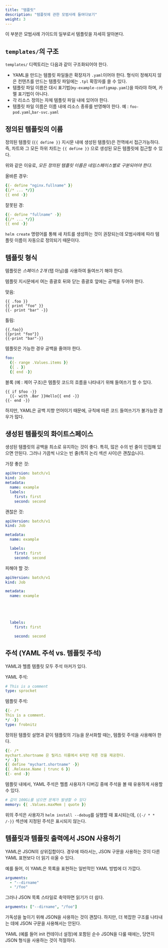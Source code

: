 ```yaml
---
title: "템플릿"
description: "템플릿에 관한 모범사례 들여다보기"
weight: 3
---
```


이 부분은 모범사례 가이드의 일부로서 템플릿을 자세히 알아본다.

## `templates/`의 구조

`templates/` 디렉토리는 다음과 같이 구조화되어야 한다.

- YAML을 만드는 템플릿 파일들은 확장자가 `.yaml`이어야 한다.
  형식이 정해지지 않은 컨텐츠를 만드는 템플릿 파일에는 `.tpl` 확장자를 쓸 수
  있다.
- 템플릿 파일 이름은 대시 표기법(`my-example-configmap.yaml`)을 따라야 하며,
  카멜 표기법이 아니다.
- 각 리소스 정의는 자체 템플릿 파일 내에 있어야 한다.
- 템플릿 파일 이름은 이름 내에 리소스 종류를 반영해야 한다. 예 :
  `foo-pod.yaml`,`bar-svc.yaml`
  
## 정의된 템플릿의 이름

정의된 템플릿 (`{{ define }}` 지시문 내에 생성된 템플릿)은
전역에서 접근가능하다. 즉, 차트와 그 모든 하위 차트는
`{{ define }}` 으로 생성된 모든 템플릿에 접근할 수 있다.

위와 같은 이유로, _모든 정의된 템플릿 이름은 네임스페이스별로 구분되어야 한다._

올바른 경우:

```yaml
{{- define "nginx.fullname" }}
{{/* ... */}}
{{ end -}}
```

잘못된 경:

```yaml
{{- define "fullname" -}}
{{/* ... */}}
{{ end -}}
```
`helm create` 명령어를 통해 새 차트를 생성하는 것이 권장되는데
모범사례에 따라 템플릿 이름이 자동으로 정의되기 때문이다.


## 템플릿 형식

템플릿은 _스페이스 2개_ (탭 아님)를 사용하여 들여쓰기 해야 한다.

템플릿 지시문에서 여는 중괄호 뒤와 닫는 중괄호 앞에는
공백을 두어야 한다.

맞음:
```
{{ .foo }}
{{ print "foo" }}
{{- print "bar" -}}
```

틀림:
```
{{.foo}}
{{print "foo"}}
{{-print "bar"-}}
```

템플릿은 가능한 경우 공백을 줄여야 한다.

```yaml
foo:
  {{- range .Values.items }}
  {{ . }}
  {{ end -}}
```

블록 (예 : 제어 구조)은 템플릿 코드의 흐름을 나타내기 위해
들여쓰기 할 수 있다.

```
{{ if $foo -}}
  {{- with .Bar }}Hello{{ end -}}
{{- end -}}
```

하지만, YAML은 공백 지향 언어이기 때문에, 
규칙에 따른 코드 들여쓰기가 불가능한 경우가 많다.

## 생성된 템플릿의 화이트스페이스

생성된 템플릿의 공백을 최소로 유지하는 것이 좋다.
특히, 많은 수의 빈 줄이 인접해 있으면 안된다.
그러나 가끔씩 나오는 빈 줄(특히 논리 섹션 사이)은 괜찮습니다.

가장 좋은 것:

```yaml
apiVersion: batch/v1
kind: Job
metadata:
  name: example
  labels:
    first: first
    second: second
```

괜찮은 것:

```yaml
apiVersion: batch/v1
kind: Job

metadata:
  name: example

  labels:
    first: first
    second: second

```

피해야 할 것:

```yaml
apiVersion: batch/v1
kind: Job

metadata:
  name: example





  labels:
    first: first

    second: second

```

## 주석 (YAML 주석 vs. 템플릿 주석)

YAML과 헬름 템플릿 모두 주석 마커가 있다.

YAML 주석:
```yaml
# This is a comment
type: sprocket
```

템플릿 주석:
```yaml
{{- /*
This is a comment.
*/ -}}
type: frobnitz
```

정의된 템플릿 설명과 같이 템플릿의 기능을 문서화할 때는,
템플릿 주석을 사용해야 한다.

```yaml
{{- /*
mychart.shortname 은 릴리스 이름에서 6자만 자른 것을 제공한다.
*/ -}}
{{ define "mychart.shortname" -}}
{{ .Release.Name | trunc 6 }}
{{- end -}}

```

템플릿 내에서, YAML 주석은 헬름 사용자가 디버깅 중에 주석을 볼 때
유용하게 사용할 수 있다.

```yaml
# 값이 100Gi를 넘으면 문제가 발생할 수 있다
memory: {{ .Values.maxMem | quote }}
```

위의 주석은 사용자가 `helm install --debug`를 실행할 때 표시되는데,
`{{-/ * * /-}}` 섹션에 지정된 주석은 표시되지 않는다.

## 템플릿과 템플릿 출력에서 JSON 사용하기

YAML은 JSON의 상위집합이다. 경우에 따라서는, JSON 구문을 사용하는 것이
다른 YAML 표현보다 더 읽기 쉬울 수 있다.

예를 들어, 이 YAML은 목록을 표현하는 일반적인 YAML 방법에 더 가깝다.

```yaml
arguments:
  - "--dirname"
  - "/foo"
```

그러나 JSON 목록 스타일로 축약하면 읽기가 더 쉽다.

```yaml
arguments: ["--dirname", "/foo"]
```

가독성을 높이기 위해 JSON을 사용하는 것이 괜찮다. 하지만, 더 복잡한 구조를 나타내는 데에
JSON 구문을 사용해서는 안된다.

YAML (예를 들어 init 컨테이너 설정)에 포함된 순수 JSON을 다룰 때에는,
당연히 JSON 형식을 사용하는 것이 적절하다.
